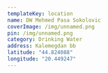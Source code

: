 ```yaml
---
templateKey: location
name: DW Mehmed Pasa Sokolovic
coverImage: /img/unnamed.png
pin: /img/unnamed.png
category: Drinking Water
address: Kalemegdan bb
latitude: "44.824088"
longitude: "20.449247"
---
```

